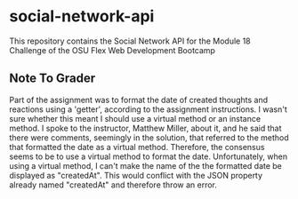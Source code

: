 # social-network-api
This repository contains the Social Network API for the Module 18 Challenge of the OSU Flex Web Development Bootcamp

## Note To Grader

Part of the assignment was to format the date of created thoughts and reactions using a 'getter', according to the assignment instructions.  I wasn't sure whether this meant I should use a virtual method or an instance method.  I spoke to the instructor, Matthew Miller, about it, and he said that there were comments, seemingly in the solution, that referred to the method that formatted the date as a virtual method.  Therefore, the consensus seems to be to use a virtual method to format the date.  Unfortunately, when using a virtual method, I can't make the name of the the formatted date be displayed as "createdAt".  This would conflict with the JSON property already named "createdAt" and therefore throw an error.
